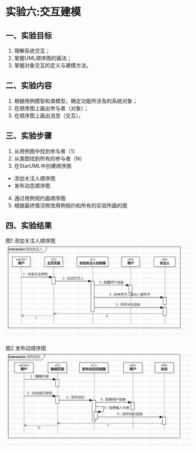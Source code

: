 # 实验六:交互建模

## 一、实验目标

1. 理解系统交互；
2. 掌握UML顺序图的画法；
3. 掌握对象交互的定义与建模方法。


## 二、实验内容

1. 根据用例模型和类模型，确定功能所涉及的系统对象；
2. 在顺序图上画出参与者（对象）；
3. 在顺序图上画出消息（交互）。


## 三、实验步骤

1. 从用例图中找到参与者（1）
2. 从类图找到所有的参与者（N）
3. 在StarUML中创建顺序图
  - 添加关注人顺序图
  - 发布动态顺序图
4. 通过用例规约画顺序图
5. 根据最终情况修改用例规约和所有的实验所画的图


## 四、实验结果

图1 添加关注人顺序图  
![顺序图](./lab5_model7.jpg)

图2 发布动顺序图  
![顺序图](./lab5_model8.jpg)